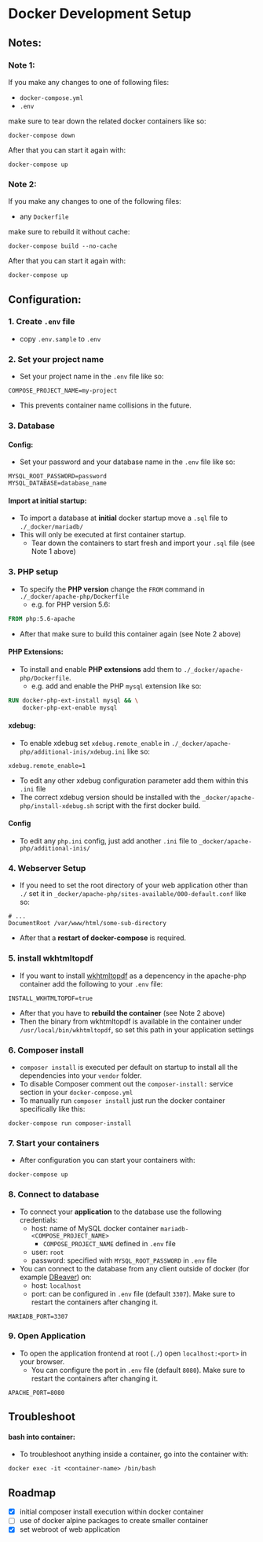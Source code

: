 # Docker Development Setup

## Notes:
### Note 1:
If you make any changes to one of following files:
- `docker-compose.yml`
- `.env`

make sure to tear down the related docker containers like so:
```shell
docker-compose down
```
After that you can start it again with:
```shell
docker-compose up
```

### Note 2:
If you make any changes to one of the following files:
- any `Dockerfile`

make sure to rebuild it without cache:
```shell
docker-compose build --no-cache
```
After that you can start it again with:
```shell
docker-compose up
```


## Configuration:
### 1. Create `.env` file
- copy `.env.sample` to `.env`


### 2. Set your project name
- Set your project name in the `.env` file like so:
```dotenv
COMPOSE_PROJECT_NAME=my-project
```
- This prevents container name collisions in the future.


### 3. Database
#### Config:
- Set your password and your database name in the `.env` file like so:
```dotenv
MYSQL_ROOT_PASSWORD=password
MYSQL_DATABASE=database_name
```
#### Import at initial startup:
- To import a database at **initial** docker startup move a `.sql` file to `./_docker/mariadb/`
- This will only be executed at first container startup. 
  - Tear down the containers to start fresh and import your `.sql` file (see Note 1 above)


### 3. PHP setup
- To specify the **PHP version** change the `FROM` command in `./_docker/apache-php/Dockerfile`
    - e.g. for PHP version 5.6:
```dockerfile
FROM php:5.6-apache
```
- After that make sure to build this container again (see Note 2 above)
#### PHP Extensions:
- To install and enable **PHP extensions** add them to `./_docker/apache-php/Dockerfile`.
    - e.g. add and enable the PHP `mysql` extension like so:
```dockerfile
RUN docker-php-ext-install mysql && \
    docker-php-ext-enable mysql
```
#### xdebug:
- To enable xdebug set `xdebug.remote_enable` in `./_docker/apache-php/additional-inis/xdebug.ini` like so:
```
xdebug.remote_enable=1
```
- To edit any other xdebug configuration parameter add them within this `.ini` file
- The correct xdebug version should be installed with the `_docker/apache-php/install-xdebug.sh` script with the first docker build.
  
#### Config
- To edit any `php.ini` config, just add another `.ini` file to `_docker/apache-php/additional-inis/`

### 4. Webserver Setup
- If you need to set the root directory of your web application other than `./` set it in `_docker/apache-php/sites-available/000-default.conf` like so:
```apacheconf
# ...
DocumentRoot /var/www/html/some-sub-directory
```
- After that a **restart of docker-compose** is required.

### 5. install wkhtmltopdf
- If you want to install [wkhtmltopdf](https://wkhtmltopdf.org) as a depencency in the apache-php container add the following to your `.env` file:
```dotenv
INSTALL_WKHTMLTOPDF=true
```
- After that you have to **rebuild the container** (see Note 2 above)
- Then the binary from wkhtmltopdf is available in the container under `/usr/local/bin/wkhtmltopdf`, so set this path in your application settings


### 6. Composer install
- `composer install` is executed per default on startup to install all the dependencies into your `vendor` folder.
- To disable Composer  comment out the `composer-install:` service section in your `docker-compose.yml`
- To manually run `composer install` just run the docker container specifically like this:
```shell
docker-compose run composer-install
```

### 7. Start your containers
- After configuration you can start your containers with:
```shell
docker-compose up
```


### 8. Connect to database
- To connect your **application** to the database use the following credentials:
  - host: name of MySQL docker container `mariadb-<COMPOSE_PROJECT_NAME>`
    - `COMPOSE_PROJECT_NAME` defined in `.env` file
  - user: `root`
  - password: specified with `MYSQL_ROOT_PASSWORD` in `.env` file
- You can connect to the database from any client outside of docker (for example [DBeaver](https://dbeaver.io/)) on: 
  - host: `localhost` 
  - port: can be configured in `.env` file (default `3307`).  Make sure to restart the containers after changing it.
```dotenv
MARIADB_PORT=3307
```


### 9. Open Application
- To open the application frontend at root (`./`) open `localhost:<port>` in your browser. 
  - You can configure the port in `.env` file (default `8080`). Make sure to restart the containers after changing it.
```dotenv
APACHE_PORT=8080
```


## Troubleshoot
#### bash into container:
- To troubleshoot anything inside a container, go into the container with:
```shell
docker exec -it <container-name> /bin/bash
```

## Roadmap
* [x] initial composer install execution within docker container
* [ ] use of docker alpine packages to create smaller container
* [x] set webroot of web application